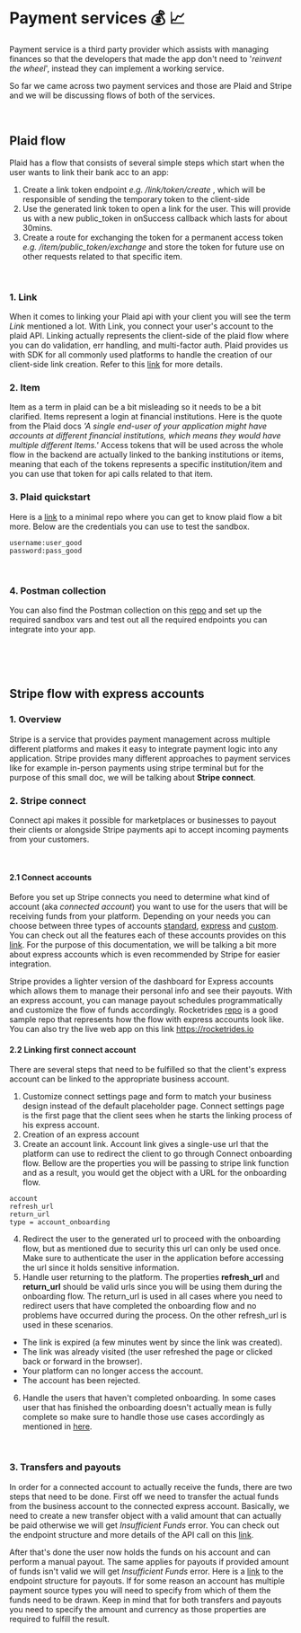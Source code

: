 # Payment services :moneybag: :chart_with_upwards_trend: 
Payment service is a third party provider which assists with managing finances so that the developers that made the app don't need to '*reinvent the wheel*', instead they can implement a working service.

So far we came across two payment services and those are Plaid and Stripe and we will be discussing flows of both of the services.

<br/>


## Plaid flow


 Plaid has a flow that consists of several simple steps which start when the user wants to link their bank acc to an app:
 1. Create a link token endpoint *e.g. /link/token/create* , which will be responsible of sending the temporary token to the client-side
 2. Use the generated link token to open a link for the user. This will provide us with a new public_token in onSuccess callback which lasts for about 30mins.
 3. Create a route for exchanging the token for a permanent access token *e.g. /item/public_token/exchange* and store the token for future use on other requests related to that specific item.

<br />


### 1. Link

When it comes to linking your  Plaid api with your client you will see the term *Link* mentioned a lot. With Link, you connect your user's account to the plaid API. Linking actually represents the client-side of the plaid flow where you can do validation, err handling, and multi-factor auth. Plaid provides us with SDK for all commonly used platforms to handle the creation of our client-side link creation. Refer to this [link](https://plaid.com/docs/link/) for more details.
<br />

### 2. Item

Item as a term in plaid can be a bit misleading so it needs to be a bit clarified. Items represent a login at financial institutions. Here is the quote from the Plaid docs 
*'A single end-user of your application might have accounts at different financial institutions, which means they would have multiple different Items.'*
Access tokens that will be used across the whole flow in the backend are actually linked to the banking institutions or items, meaning that each of the tokens represents a specific institution/item and you can use that token for api calls related to that item.
<br />

### 3. Plaid quickstart

Here is a [link](https://github.com/tylernappy/plaid-quickstart-workshop) to a minimal repo where you can get to know plaid flow a bit more. Below are the credentials you can use to test the sandbox.
```
username:user_good
password:pass_good
```
<br/>

### 4. Postman collection

You can also find the Postman collection on this [repo](https://github.com/plaid/plaid-postman) and set up the required sandbox vars and test out all the required endpoints you can integrate into your app.

<br/>
<br/>
<br/>

## Stripe flow with express accounts 

### 1. Overview

Stripe is a service that provides payment management across multiple different platforms and makes it easy to integrate payment logic into any application. Stripe provides many different approaches to payment services like for example in-person payments using stripe terminal but for the purpose of this small doc, we will be talking about **Stripe connect**.
<br>

### 2. Stripe connect

Connect api makes it possible for marketplaces or businesses to payout their clients or alongside Stripe payments api to accept incoming payments from your customers.

<br/>

#### 2.1 Connect accounts

Before you set up Stripe connects you need to determine what kind of account (aka _connected account_) you want to use for the users that will be receiving funds from your platform.
Depending on your needs you can choose between three types of accounts [standard](https://stripe.com/docs/connect/standard-accounts), [express](https://stripe.com/docs/connect/express-accounts) and [custom](https://stripe.com/docs/connect/custom-accounts).
You can check out all the features each of these accounts provides on this [link](https://stripe.com/docs/connect/accounts#choosing-approach). For the purpose of this documentation, we will be talking a bit more about express accounts which is even recommended by Stripe for easier integration.


Stripe provides a lighter version of the dashboard for Express accounts which allows them to manage their personal info and see their payouts. With an express account, you can manage payout schedules programmatically and customize the flow of funds accordingly.
Rocketrides [repo](https://github.com/stripe/stripe-connect-rocketrides) is a good sample repo that represents how the flow with express accounts look like. You can also try the live web app on this link https://rocketrides.io
<br/>

#### 2.2 Linking first connect account

There are several steps that need to be fulfilled so that the client's express account can be linked to the appropriate business account.

1. Customize connect settings page and form to match your business design instead of the default placeholder page. Connect settings page is the first page that the client sees when he starts the linking process of his express account.
2. Creation of an express account
3. Create an account link. Account link gives a single-use url that the platform can use to redirect the client to go through Connect onboarding flow. Bellow are the properties you will be passing to stripe link function and as a result, you would get the object with a URL for the onboarding flow.

```
account
refresh_url
return_url
type = account_onboarding
```

4. Redirect the user to the generated url to proceed with the onboarding flow, but as mentioned due to security this url can only be used once. Make sure to authenticate the user in the application before accessing the url since it holds sensitive information.
5. Handle user returning to the platform. The properties **refresh_url** and **return_url** should be  valid urls since you will be using them during the onboarding flow.
The return_url is used in all cases where you need to redirect users that have completed the onboarding flow and no problems have occurred during the process. On the other refresh_url is used in these scenarios.
 * The link is expired (a few minutes went by since the link was created).
 * The link was already visited (the user refreshed the page or clicked back or forward in the browser).
 * Your platform can no longer access the account.
 * The account has been rejected.

 6. Handle the users that haven't completed onboarding. In some cases user that has finished the onboarding doesn't actually mean is fully complete so make sure to handle those use cases accordingly as mentioned in [here](https://stripe.com/docs/connect/express-accounts#handle-users-not-completed-onboarding).

<br/>

 ### 3. Transfers and payouts

 In order for a connected account to actually receive the funds, there are two steps that need to be done. First off we need to transfer the actual funds from the business account to the connected express account. Basically, we need to create a new transfer object with a valid amount that can actually be paid otherwise we will get *Insufficient Funds* error. You can check out the endpoint structure and more details of the API call on this [link](https://stripe.com/docs/api/transfers/create).
 
 After that's done the user now holds the funds on his account and can perform a manual payout. The same applies for payouts if provided amount of funds isn't valid we will get *Insufficient Funds* error. Here is a [link](https://stripe.com/docs/api/payouts/create) to the endpoint structure for payouts. If for some reason an account has multiple payment source types you will need to specify from which of them the funds need to be drawn.
Keep in mind that for both transfers and payouts you need to specify the amount and currency as those properties are required to fulfill the result.


